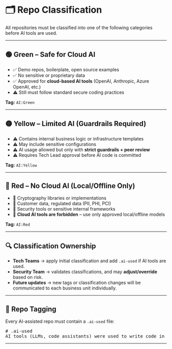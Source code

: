 # 🗂️ Repo Classification

All repositories must be classified into one of the following categories before AI tools are used.

---

## 🟢 Green – Safe for Cloud AI

- ✅ Demo repos, boilerplate, open source examples  
- ✅ No sensitive or proprietary data  
- ✅ Approved for **cloud-based AI tools** (OpenAI, Anthropic, Azure OpenAI, etc.)  
- ⚠️ Still must follow standard secure coding practices  

**Tag:** `AI:Green`

---

## 🟡 Yellow – Limited AI (Guardrails Required)

- ⚠️ Contains internal business logic or infrastructure templates  
- ⚠️ May include sensitive configurations  
- ⚠️ AI usage allowed but only with **strict guardrails + peer review**  
- ⚠️ Requires Tech Lead approval before AI code is committed  

**Tag:** `AI:Yellow`

---

## 🔴 Red – No Cloud AI (Local/Offline Only)

- 🚫 Cryptography libraries or implementations  
- 🚫 Customer data, regulated data (PII, PHI, PCI)  
- 🚫 Security tools or sensitive internal frameworks  
- 🚫 **Cloud AI tools are forbidden** – use only approved local/offline models  

**Tag:** `AI:Red`

---

## 🔍 Classification Ownership

- **Tech Teams** → apply initial classification and add `.ai-used` if AI tools are used.  
- **Security Team** → validates classifications, and may **adjust/override** based on risk.  
- **Future updates** → new tags or classification changes will be communicated to each business unit individually.  

---

## 📝 Repo Tagging

Every AI-assisted repo must contain a `.ai-used` file:

<pre>
# .ai-used
AI tools (LLMs, code assistants) were used to write code in this repository.
</pre>

---


